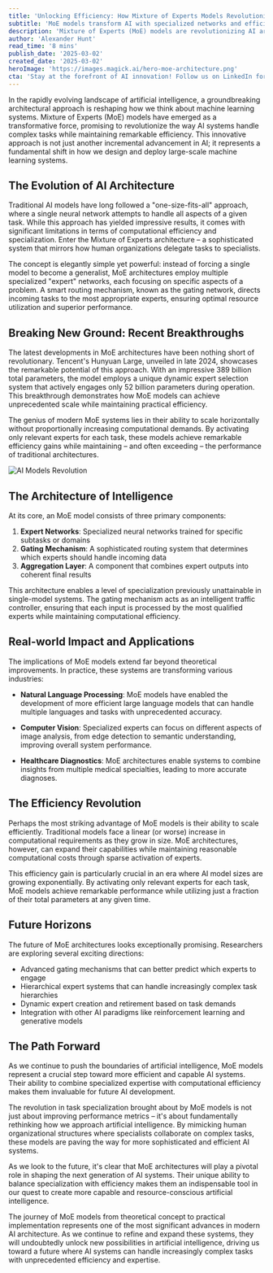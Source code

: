 ```yaml
---
title: 'Unlocking Efficiency: How Mixture of Experts Models Revolutionize Task Specialization'
subtitle: 'MoE models transform AI with specialized networks and efficient scaling'
description: 'Mixture of Experts (MoE) models are revolutionizing AI architecture by combining specialized neural networks with intelligent task routing. This innovative approach enables unprecedented efficiency in handling complex tasks while maintaining computational practicality. Recent breakthroughs, including Tencent''s Hunyuan Large model, demonstrate how MoE systems can achieve remarkable scale while activating only necessary components for each task.'
author: 'Alexander Hunt'
read_time: '8 mins'
publish_date: '2025-03-02'
created_date: '2025-03-02'
heroImage: 'https://images.magick.ai/hero-moe-architecture.png'
cta: 'Stay at the forefront of AI innovation! Follow us on LinkedIn for the latest updates on Mixture of Experts models and other groundbreaking developments in artificial intelligence.'
---
```


In the rapidly evolving landscape of artificial intelligence, a groundbreaking architectural approach is reshaping how we think about machine learning systems. Mixture of Experts (MoE) models have emerged as a transformative force, promising to revolutionize the way AI systems handle complex tasks while maintaining remarkable efficiency. This innovative approach is not just another incremental advancement in AI; it represents a fundamental shift in how we design and deploy large-scale machine learning systems.

## The Evolution of AI Architecture

Traditional AI models have long followed a "one-size-fits-all" approach, where a single neural network attempts to handle all aspects of a given task. While this approach has yielded impressive results, it comes with significant limitations in terms of computational efficiency and specialization. Enter the Mixture of Experts architecture – a sophisticated system that mirrors how human organizations delegate tasks to specialists.

The concept is elegantly simple yet powerful: instead of forcing a single model to become a generalist, MoE architectures employ multiple specialized "expert" networks, each focusing on specific aspects of a problem. A smart routing mechanism, known as the gating network, directs incoming tasks to the most appropriate experts, ensuring optimal resource utilization and superior performance.

## Breaking New Ground: Recent Breakthroughs

The latest developments in MoE architectures have been nothing short of revolutionary. Tencent's Hunyuan Large, unveiled in late 2024, showcases the remarkable potential of this approach. With an impressive 389 billion total parameters, the model employs a unique dynamic expert selection system that actively engages only 52 billion parameters during operation. This breakthrough demonstrates how MoE models can achieve unprecedented scale while maintaining practical efficiency.

The genius of modern MoE systems lies in their ability to scale horizontally without proportionally increasing computational demands. By activating only relevant experts for each task, these models achieve remarkable efficiency gains while maintaining – and often exceeding – the performance of traditional architectures.

![AI Models Revolution](https://images.magick.ai/inline-moe-models.png)

## The Architecture of Intelligence

At its core, an MoE model consists of three primary components:

1. **Expert Networks**: Specialized neural networks trained for specific subtasks or domains
2. **Gating Mechanism**: A sophisticated routing system that determines which experts should handle incoming data
3. **Aggregation Layer**: A component that combines expert outputs into coherent final results

This architecture enables a level of specialization previously unattainable in single-model systems. The gating mechanism acts as an intelligent traffic controller, ensuring that each input is processed by the most qualified experts while maintaining computational efficiency.

## Real-world Impact and Applications

The implications of MoE models extend far beyond theoretical improvements. In practice, these systems are transforming various industries:

- **Natural Language Processing**: MoE models have enabled the development of more efficient large language models that can handle multiple languages and tasks with unprecedented accuracy.
  
- **Computer Vision**: Specialized experts can focus on different aspects of image analysis, from edge detection to semantic understanding, improving overall system performance.
  
- **Healthcare Diagnostics**: MoE architectures enable systems to combine insights from multiple medical specialties, leading to more accurate diagnoses.

## The Efficiency Revolution

Perhaps the most striking advantage of MoE models is their ability to scale efficiently. Traditional models face a linear (or worse) increase in computational requirements as they grow in size. MoE architectures, however, can expand their capabilities while maintaining reasonable computational costs through sparse activation of experts.

This efficiency gain is particularly crucial in an era where AI model sizes are growing exponentially. By activating only relevant experts for each task, MoE models achieve remarkable performance while utilizing just a fraction of their total parameters at any given time.

## Future Horizons

The future of MoE architectures looks exceptionally promising. Researchers are exploring several exciting directions:

- Advanced gating mechanisms that can better predict which experts to engage
- Hierarchical expert systems that can handle increasingly complex task hierarchies
- Dynamic expert creation and retirement based on task demands
- Integration with other AI paradigms like reinforcement learning and generative models

## The Path Forward

As we continue to push the boundaries of artificial intelligence, MoE models represent a crucial step toward more efficient and capable AI systems. Their ability to combine specialized expertise with computational efficiency makes them invaluable for future AI development.

The revolution in task specialization brought about by MoE models is not just about improving performance metrics – it's about fundamentally rethinking how we approach artificial intelligence. By mimicking human organizational structures where specialists collaborate on complex tasks, these models are paving the way for more sophisticated and efficient AI systems.

As we look to the future, it's clear that MoE architectures will play a pivotal role in shaping the next generation of AI systems. Their unique ability to balance specialization with efficiency makes them an indispensable tool in our quest to create more capable and resource-conscious artificial intelligence.

The journey of MoE models from theoretical concept to practical implementation represents one of the most significant advances in modern AI architecture. As we continue to refine and expand these systems, they will undoubtedly unlock new possibilities in artificial intelligence, driving us toward a future where AI systems can handle increasingly complex tasks with unprecedented efficiency and expertise.